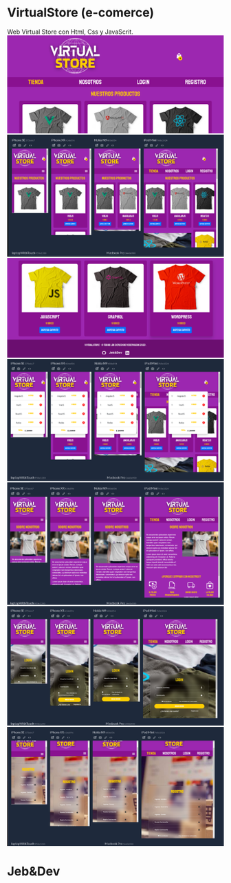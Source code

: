 # VirtualStore (e-comerce)
Web Virtual Store con Html, Css y JavaScrit.
![](image/virtualstore.png)
![](image/virtualstore2.png)
![](image/virtualstore3.png)
![](image/virtualstore5.png)
![](image/virtualstore6.png)
![](image/virtualstore7.png)
![](image/virtualstore8.png)

<h1>Jeb&Dev</h1>


